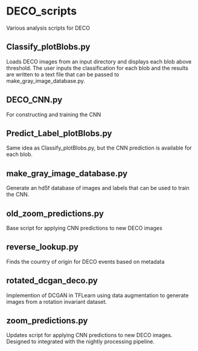 # DECO_scripts
Various analysis scripts for DECO

## Classify_plotBlobs.py
Loads DECO images from an input directory and displays each blob above threshold. The user inputs the classification for each blob and the results are written to a text file that can be passed to make_gray_image_database.py. 
## DECO_CNN.py
For constructing and training the CNN
## Predict_Label_plotBlobs.py 
Same idea as Classify_plotBlobs.py, but the CNN prediction is available for each blob.
## make_gray_image_database.py 
Generate an hd5f database of images and labels that can be used to train the CNN. 
## old_zoom_predictions.py     
Base script for applying CNN predictions to new DECO images
## reverse_lookup.py
Finds the country of origin for DECO events based on metadata 
## rotated_dcgan_deco.py
Implemention of DCGAN in TFLearn using data augmentation to generate images from a rotation invariant dataset. 
## zoom_predictions.py
Updates script for applying CNN predictions to new DECO images. Designed to integrated with the nightly processing pipeline. 
